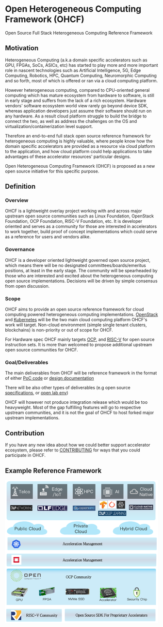 # Open Heterogeneous Computing Framework (OHCF)
Open Source Full Stack Heterogeneous Computing Reference Framework

## Motivation
Heterogeneous Computing (a.k.a domain specific accelerators such as GPU, FPGAs, SoCs, ASICs, etc) has started to play more and more important role in nascent technologies such as Artificial Intelligence, 5G, Edge Computing, Robotics, HPC, Quantum Computing, Neuromorphic Computing and so forth, most of which is offered or ran via a cloud computing platform.

However heterogeneous computing, compared to CPU-oriented general computing which has mature ecosystem from hardware to software, is still in early stage and suffers from the lack of a rich ecosystem. Hardware vendors' software ecosystem world view rarely go beyond device SDK, whereas application developers just assume their software should run on any hardware. As a result cloud platform struggle to build the bridge to connect the two, as well as address the challenges on the OS and virtualization/containerization level support.

Therefore an end-to-end full stack open source reference framework for heterogeneous computing is highly valuable, where people know how the domain specific accelerators are provided as a resource via cloud platform to the application, and how cloud platform could help applications to take advantages of these accelerator resources' particular designs.

Open Heterogeneous Computing Framework (OHCF) is proposed as a new open source initiative for this specific purpose.

## Definition
### Overview
OHCF is a lightweight overlay project working with and across major upstream open source communities such as Linux Foundation, OpenStack Foundation, OCP Foundation, RISC-V Foundation, etc. It is developer oriented and serves as a community for those are interested in accelerators to work together, build proof of concept implementations which could serve as a reference for users and vendors alike.

### Governance
OHCF is a developer oriented lightweight governed open source project, which means there will be no designated committees/boards/emeritus positions, at least in the early stage. The community will be spearheaded by those who are interested and excited about the heterogeneous computing open source implementations. Decisions will be driven by simple consensus from open discussion.

### Scope
OHCF aims to provide an open source reference framework for cloud computing powered heterogeneous computing implementations. [OpenStack](www.openstack.org) and [Kubernetes](www.kubernetes.io) will be the two main cloud computing platform OHCF's work will target. Non-cloud environment (simple single tenant clusters, blockchains) is non-priority or out of scope for OHCF.

For Hardware spec OHCF mainly targets [OCP](https://www.opencompute.org/), and [RISC-V](https://riscv.org/) for open source instruction sets. It is more than welcomed to propose additional upstream open source communities for OHCF.

### Goal/Deliverables
The main deliverables from OHCF will be reference framework in the format of either [PoC code](https://github.com/open-heterogeneous-computing-framework/PoC) or [design documentation](https://github.com/open-heterogeneous-computing-framework/community/tree/master/formula)

There will be also other types of deliverables (e.g open source [specifications](https://github.com/open-heterogeneous-computing-framework/Specs), or [open lab env](https://github.com/open-heterogeneous-computing-framework/Lab))

OHCF will however not produce integration release which would be too heavyweight. Most of the gap fulfilling features will go to respective upstream communities, and it is not the goal of OHCF to host forked major upstream implementations.

## Contribution
If you have any new idea about how we could better support accelerator ecosystem, please refer to [CONTRIBUTING](./CONTRIBUTING.md) for ways that you could participate in OHCF.

## Example Reference Framework
![Figure 1: Example Reference Framework Architecture](./example-arch.png "Figure 1: Example Reference Framework Architecture")
